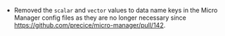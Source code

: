 - Removed the `scalar` and `vector` values to data name keys in the Micro Manager config files as they are no longer necessary since https://github.com/precice/micro-manager/pull/142.
